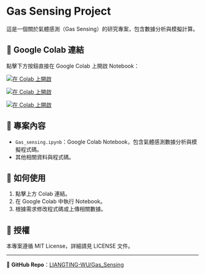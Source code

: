 # Gas Sensing Project

這是一個關於氣體感測（Gas Sensing）的研究專案，包含數據分析與模擬計算。

## 📌 Google Colab 連結

點擊下方按鈕直接在 Google Colab 上開啟 Notebook：

[![在 Colab 上開啟](https://colab.research.google.com/assets/colab-badge.svg)](https://colab.research.google.com/github/LIANGTING-WU/Gas_Sensing/blob/main/Gas_sensing_Multiple.ipynb)

[![在 Colab 上開啟](https://colab.research.google.com/assets/colab-badge.svg)](https://colab.research.google.com/github/LIANGTING-WU/Gas_Sensing/blob/main/Gas_Sensing_Single.ipynb)

[![在 Colab 上開啟](https://colab.research.google.com/assets/colab-badge.svg)](https://colab.research.google.com/github/LIANGTING-WU/Gas_Sensing/blob/main/Gas_Sensing_3D.ipynb)

## 📂 專案內容
- `Gas_sensing.ipynb`：Google Colab Notebook，包含氣體感測數據分析與模擬程式碼。
- 其他相關資料與程式碼。

## 🔧 如何使用
1. 點擊上方 Colab 連結。
2. 在 Google Colab 中執行 Notebook。
3. 根據需求修改程式碼或上傳相關數據。

## 📜 授權
本專案遵循 MIT License，詳細請見 LICENSE 文件。

---

🔗 **GitHub Repo**：[LIANGTING-WU/Gas_Sensing](https://github.com/LIANGTING-WU/Gas_Sensing)
